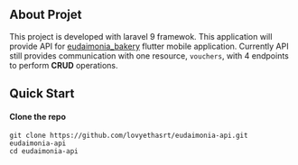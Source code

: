 ## About Projet

This project is developed with laravel 9 framewok. This application will provide API for [eudaimonia_bakery](https://github.com/lovyethasrt/eudaimonia_bakery) flutter mobile application. Currently API still provides communication with one resource, ``vouchers``, with 4 endpoints to perform <b>CRUD</b> operations.

## Quick Start

#### Clone the repo

```shell
git clone https://github.com/lovyethasrt/eudaimonia-api.git eudaimonia-api
cd eudaimonia-api
```

